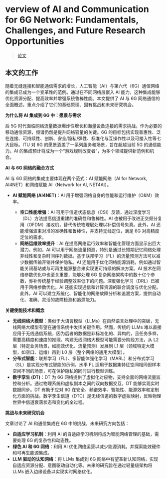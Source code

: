 # verview of AI and Communication for 6G Network: Fundamentals, Challenges, and Future Research Opportunities

> [论文](https://arxiv.org/pdf/2412.14538v4)

## 本文的工作

随着无缝连接和智能通信需求的增长，人工智能（AI）与第六代（6G）通信网络的集成已成为一个变革性的范例。通过在不同网络层嵌入 AI 能力，这种集成能够优化资源分配、提高效率并增强系统鲁棒性能。本文提供了 AI 与 6G 网络通信的全面概述，重点介绍了它们的基础原理、固有挑战和未来研究机会。

**为什么将 AI 集成到 6G 中：愿景与需求**

后 5G 时代面临网络流量数据爆炸性增长和海量设备连接的需求挑战。作为必要的移动通信资源，频谱仍然是提升网络容量的关键。6G 的目标包括实现普惠性、泛在连接、可持续性、创新、安全/隐私/弹性、标准化与互操作性以及可接入性等七大目标。ITU 对 6G 的愿景涵盖了一系列服务和场景，旨在超越当前 5G 的通信能力。AI 的集成预计将成为一个“游戏规则改变者”，为多个领域提供新范例和机会。

**AI 与 6G 网络的融合方式**

AI 与 6G 网络的集成主要体现在两个范式：AI 赋能网络（AI for Network, AI4NET）和网络赋能 AI（Network for AI, NET4AI）。

- **AI 赋能网络 (AI4NET)**：AI 用于增强网络自身的性能和运行维护（O&M）效率。

  - **空口性能增强**：AI 可用于信道状态信息（CSI）反馈，通过深度学习（DL）方法提高信道重建的准确性和鲁棒性。AI 也被用于改进正交频分复用（OFDM）接收机，替代传统物理层处理以补偿信号失真。此外，AI 还能增强波束对准的准确性和鲁棒性，并支持无线定位，满足 6G 对高精度定位的需求。
  - **网络运维效率提升**：AI 在提高网络运行效率和智能化管理方面显示出巨大潜力。例如，AI 可以用于网络流量预测，特别是通过长短期记忆网络处理非线性和复杂时间序列数据。基于联邦学习（FL）的流量预测方法可以减少数据传输开销并保护隐私。AI 还能用于优化网络能源消耗，例如通过智能关闭基站或与可再生能源整合来实现更可持续的解决方案。AI 技术在网络参数优化中也至关重要，能够处理 6G 复杂网络架构中的数十亿个参数，弥补传统基于经验调整效率低下的问题。深度强化学习（DRL）已被用于网络参数优化。AI 还能实现通信和计算资源的联合调度与优化分配。此外，AI 可以建立系统化、智能化的网络故障分析和追溯方案，提供自动化、准确、灵活的故障检测和追溯能力。

**关键使能技术和概念**

- **无线网络大模型**：类似于大语言模型（LLMs）在自然语言处理中的突破，无线网络大模型有望在通信系统中发挥关键作用。然而，传统的 LLMs 难以直接应用于无线通信系统，因为后者的数据是非标准化的、异构的，且任务多样，需要高精度和速度的推理。构建无线网络大模型可能需要分阶段方法，从 L2 层（特定业务场景，如能效优化、流量预测）发展到 L1 层（领域特定大模型，如空口、运维）再到 L0 层（整个网络的通用大模型）。
- **分布式智能**：联邦学习（FL）、多智能体强化学习（MARL）和分布式学习（SL）是实现分布式智能的示例。水平 FL 适用于数据集特征空间相同但样本空间不同的场景，可在保护隐私的同时进行模型训练。
- **数字孪生 (DT)**：DT 为 6G 网络提供了虚拟化对应物，支持全面的网络流量监控和分析。通过物理系统和虚拟副本之间的双向数据交互，DT 能够实现实时数据同步。DT 有助于应对 6G 在安全、频谱效率、智能性、能源效率和定制化方面的挑战。数字孪生信道（DTC）是无线信道的数字虚拟映射，反映物理世界中信道衰落状态和变化的全过程。

**挑战与未来研究机会**

文章讨论了 AI 和通信集成在 6G 中的挑战。未来研究方向包括：

- **自适应学习机制**：利用 AI 的自适应学习机制将成为智能网络管理的基础，需要处理 6G 的复杂性和动态性。
- **绿色 AI 和 6G 网络**：利用 AI 优化网络运营以减少能源消耗，并探索能效硬件和可再生能源集成。
- **LLM 驱动的认知网络**：将 LLMs 集成到 6G 网络中有望革新认知网络，实现自适应资源分配、意图驱动自动化等。未来的研究旨在通过轻量级架构将 LLMs 嵌入边缘设备以实现实时网络优化。
